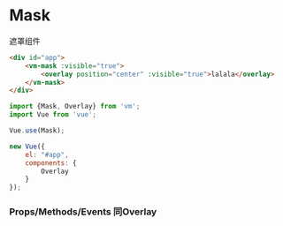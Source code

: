 Mask
=============
遮罩组件

```html
<div id="app">
    <vm-mask :visible="true">
        <overlay position="center" :visible="true">lalala</overlay>
    </vm-mask>
</div>
```

```js
import {Mask, Overlay} from 'vm';
import Vue from 'vue';

Vue.use(Mask);

new Vue({
    el: "#app",
    components: {
        Overlay
    }
});
```

### Props/Methods/Events 同Overlay